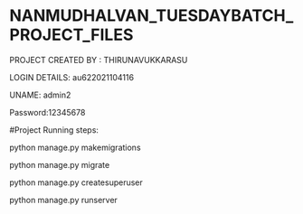 # NANMUDHALVAN_TUESDAYBATCH_PROJECT_FILES

PROJECT CREATED BY : THIRUNAVUKKARASU



LOGIN DETAILS:
au622021104116

UNAME: admin2


Password:12345678




#Project Running steps:

python manage.py makemigrations

python manage.py migrate

python manage.py createsuperuser

python manage.py runserver
